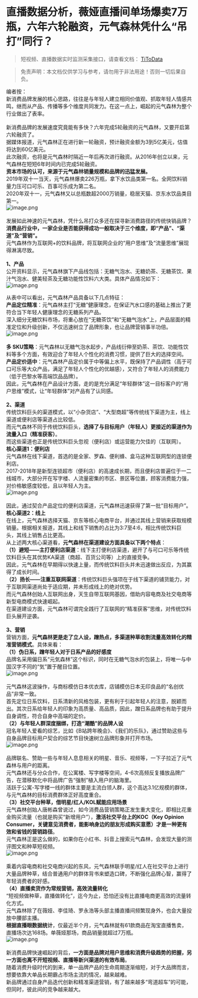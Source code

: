 # 直播数据分析，薇娅直播间单场爆卖7万瓶，六年六轮融资，元气森林凭什么“吊打”同行？

> 短视频、直播数据实时监测采集接口，请查看文档： [TiToData](https://www.titodata.com?from=douyinarticle)

> 免责声明：本文档仅供学习与参考，请勿用于非法用途！否则一切后果自负。



编者按：<br >新消费品牌发展的核心思路，往往是与年轻人建立相同价值观、抓取年轻人情感共鸣，继而从产品、传播等多个维度共同发力。在这一点上，崛起的元气森林为整个行业做出了表率。<br > <br >新消费品牌的发展速度究竟能有多快？六年完成5轮融资的元气森林，又要开启第六轮融资了。<br >据媒体报道，元气森林正在进行新一轮融资，预计融资金额为3到5亿美元，估值将达到60亿美元。<br >此次融资，也将是元气森林时隔近一年后再次进行融资。从2016年创立以来，元气森林在短短6年时间内已完成5轮融资。<br >**资本市场的认可，来源于元气森林销量规模和品牌的迅猛发展。**<br >2019年双十一当天，元气森林爆卖226万瓶，拿下水饮品类第一名。全网饮料销量力压可口可乐、百事可乐成为第二名。<br >2020年双十一，元气森林又以总瓶数超2000万销量，稳居天猫、京东水饮品类目第一。<br >![image.png](https://cdn.nlark.com/yuque/0/2021/png/97322/1614225203406-288f004b-0931-444e-b54b-f537f7573e06.png#align=left&display=inline&height=888&margin=%5Bobject%20Object%5D&name=image.png&originHeight=1775&originWidth=1000&size=2264953&status=done&style=none&width=500)<br >
<br >发展如此神速的元气森林，凭什么吊打众多还在探寻新消费路径的传统快销品牌？<br >**消费品行业中，一家企业是否能获得成功一般取决于三个维度，即“****产品****”、“****渠道****”及“****营销****”。**<br >元气森林作为互联网+的饮料品牌，将互联网企业的“用户思维”及“流量思维”展现得淋漓尽致。<br > <br >**1、产品**<br >公开资料显示，元气森林旗下产品线包括：无糖气泡水、无糖奶茶、无糖茶饮、果汁气泡水、健美轻茶及无糖功能性饮料六大类。具体产品情况如下：<br >![image.png](https://cdn.nlark.com/yuque/0/2021/png/97322/1614225212243-5a0f9295-d5a1-4269-9b93-0cf10e8ea68a.png#align=left&display=inline&height=687&margin=%5Bobject%20Object%5D&name=image.png&originHeight=1373&originWidth=1028&size=501570&status=done&style=none&width=514)

从表中可以看出，元气森林产品具备以下几点特征：<br >**产品定位精准**：元气森林主打“无糖”健康理念，在保证汽水口感的基础上推出了更符合当下年轻人健康理念的无糖系列产品。<br >深入细分无糖饮料市场，将重心放在“无糖茶饮”和“无糖气泡水”上，产品层面的精准定位和升级创新，不仅迅速树立了品牌形象，也让品牌营销事半功倍。<br >![image.png](https://cdn.nlark.com/yuque/0/2021/png/97322/1614225218913-43bec364-da52-4a01-9b7b-4d6b2ee206f3.png#align=left&display=inline&height=299&margin=%5Bobject%20Object%5D&name=image.png&originHeight=598&originWidth=1080&size=828747&status=done&style=none&width=540)<br >
<br >**多 SKU策略**：元气森林以无糖气泡水起步，产品线衍伸至奶茶、茶饮、功能性饮料等多个方面，有效迎合了年轻人个性化的消费习惯，提供了巨大的选择空间。<br >**产品定价适中**：元气森林产品定价属于中等偏上水平，既保持了产品调性（高于可口可乐等大众产品，满足了年轻人个性化的优越感），又符合了年轻人的消费能力（低于巴黎水等高端饮品品牌）。 <br >因此，元气森林在产品设计方面，走的是充分满足“年轻群体”这一目标客户的“用户思维”模式，让“年轻群体”对产品有了认同感。<br > <br >**2、渠道**<br >传统饮料巨头的渠道模式，以“小杂货店”、“大型商超”等传统线下渠道为主，线上渠道或便利店等渠道占比较低。<br >而元气森林不同于传统饮料巨头，**选择了与目标用户（年轻人）更接近的渠道作为流量入口（精准获客）**。<br >而这些渠道也正是传统饮料巨头忽视（便利店）或运营能力欠佳的（互联网）。<br >**核心渠道1：便利店**<br >元气森林在线下渠道，首选的是全家、罗森、便利蜂、盒马这种互联网型的连锁便利店。<br >2017-2018年是新型连锁超市（便利店）的高速成长期，而且便利店普遍位于一二线城市，大部分开在写字楼、人流量密集的市区、景区等位置，顾客消费能力强，对价格敏感度较低，且以年轻人为主。<br >![image.png](https://cdn.nlark.com/yuque/0/2021/png/97322/1614225228140-9b960cf3-41f8-4b44-aa45-afb2e4f67fdf.png#align=left&display=inline&height=405&margin=%5Bobject%20Object%5D&name=image.png&originHeight=810&originWidth=1080&size=2039646&status=done&style=none&width=540)<br >
<br >因此，通过契合产品定位的便利店渠道，元气森林迅速获得了第一批“目标用户”。<br >**核心渠道2：线上**<br >在线上，元气森林选择天猫、京东等核心电商平台，并通过其线上营销来获取规模销量。根据相关报道，其线上和线下销售的占比为3:7至4:6，相比传统饮料巨头，其线上销售占比更高。 <br >从上述两大核心渠道看，**元气森林在渠道建设方面具备以下两个特点**：<br >**（1）避短——主打便利店渠道**：线下主打便利店渠道，避开了与可口可乐等传统饮料巨头在其优势KA渠道（商超、百货公司等）上的直接竞争。<br >因此，元气森林在早期得以快速上量，而传统饮料巨头并未迅速做出反应，为其赢得了成长时间。<br >**（2）扬长——注重互联网渠道**：传统饮料巨头强项在于线下渠道的铺货能力，对于互联网渠道尚处于适应期，并未形成线上的绝对优势。<br >而元气森林创始人互联网出身，天生自带互联网基因，借助内容电商及社交电商等新型电商模式快速崛起。<br >在渠道建设方面，元气森林可谓完全践行了互联网的“精准获客”思维，对传统饮料巨头展开逆袭。<br > <br >**3、营销**<br >营销方面，**元气森林更是走了立人设，蹭热点，多渠道种草收割流量高效转化的精准营销模式**。具体来看：<br >**（1）伪日系，蹭年轻人对于日系产品的好感度**<br >品牌名采用偏日系“元気森林”这个标识，同时在无糖气泡水的包装上，将唯一与中国汉字不同的“気”置于醒目位置。<br >![image.png](https://cdn.nlark.com/yuque/0/2021/png/97322/1614225236596-2c0c0baf-a2ee-4d4c-8624-cbff2fe66be3.png#align=left&display=inline&height=400&margin=%5Bobject%20Object%5D&name=image.png&originHeight=800&originWidth=800&size=1496031&status=done&style=none&width=400)<br >
<br >元气森林这波操作，与商标模仿日本优衣库，店铺模仿日本无印良品的“名创优品”非常一致。<br >首先定位日系饮料，日系清新的风格包装，更有利于引起年轻人的注意，脱颖而出。其次日系给年轻人的印象为高质量、高品质，因此，蹭日系品牌也有助于提升自身调性，符合自身中高端的定价。<br >**（2）与年轻人群深度捆绑，打造“潮酷”的品牌人设**<br >冠名年轻人爱看的综艺，比如《B站跨年晚会》、《我们的乐队》，通过赞助这些与自身品牌目标用户契合的综艺节目快速树立品牌形象并打开市场。<br >![image.png](https://cdn.nlark.com/yuque/0/2021/png/97322/1614225244436-34af58be-8e8a-48a8-9bb2-e0349a13a9f0.png#align=left&display=inline&height=274&margin=%5Bobject%20Object%5D&name=image.png&originHeight=547&originWidth=998&size=895276&status=done&style=none&width=499)<br >
<br >品牌联名、赞助一些与年轻人息息相关的明星、音乐、视频等，一下子拉近了元气森林与用户的距离。<br >元气森林还与分众合作，在公寓楼、写字楼等空间，4-6次高频反复播放品牌广告，在潜移默化中将品牌广告“强制”植入用户的脑海里。<br >活跃于公寓-写字楼一线的群体主要是主流白领人群，这个高达3.1亿规模的群体，与元气森林的目标消费群体正好高度重合。<br >**（3）社交平台种草，借明星/红人/KOL赋能应用场景**<br >元气森林创始人唐彬森曾说过，如今消费品营销策略正发生重大变化，即相比花重金购买流量（也就是购买“新增用户”），**激活社交平台上的KOC（Key Opinion Consumer，关键意见消费者，能影响身边的朋友形成购买意愿）才是一种更有效和省钱的营销路径**。<br >元气森林正是这么做的，如果你在小红书、抖音上搜索元气森林，会发现大量的测评图文和种草短视频。<br >![image.png](https://cdn.nlark.com/yuque/0/2021/png/97322/1614225253655-fc47301e-edb6-474b-9a14-b9bfc324d989.png#align=left&display=inline&height=449&margin=%5Bobject%20Object%5D&name=image.png&originHeight=898&originWidth=830&size=1305595&status=done&style=none&width=415)<br >
<br >乘着内容电商和社交电商兴起的东风，元气森林联手明星/红人在社交平台上进行大量品牌种草，结合普通用户的群体背书来塑造口碑，不断强化品牌心智，赢得了年轻消费者的好感。<br >**（4）直播卖货作为常规营销，高效流量转化**<br >“短视频做种草，直播做转化”，迄今为止，恐怕还没有比直播电商更高效的流量转化方式。<br >元气森林除了在薇娅、李佳琦、罗永浩等头部主播直播间频繁现身外，也会大量投放中腰部主播。<br >**根据直播眼数据统计**，仅最近半个月，元气森林就有61款商品在淘宝直播售卖，直播场次达168场。单薇娅那场，商品销量就超过7万瓶。<br >![image.png](https://cdn.nlark.com/yuque/0/2021/png/97322/1614225263095-0bfa4985-4991-4929-86c7-d239f38cbad6.png#align=left&display=inline&height=217&margin=%5Bobject%20Object%5D&name=image.png&originHeight=434&originWidth=1080&size=289412&status=done&style=none&width=540)<br >
<br >新消费品牌快速崛起的背后，**一方面是品牌对用户思维和消费升级趋势的把握，另一方面也离不开短视频、直播等新兴渠道的有效布局**。<br >随着消费升级时代的到来，单一品牌产品的生命周期逐渐缩短，对于大品牌而言，想要依靠大单品长期霸占市场主流的情况，越来越难。<br >新品牌通过自身产品迭代创新和精准渠道营销，有了越来越多“弯道超车”的可能，但同时，彼此间的竞争越来越大。
